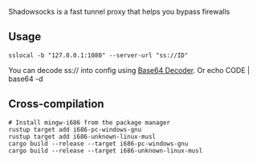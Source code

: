 Shadowsocks is a fast tunnel proxy that helps you bypass firewalls

## Usage
```
sslocal -b "127.0.0.1:1080" --server-url "ss://ID"
```
You can decode ss:// into config using [Base64 Decoder](http://4mhz.de/b64dec.html). Or echo CODE | base64 -d

## Cross-compilation
```
# Install mingw-i686 from the package manager
rustup target add i686-pc-windows-gnu
rustup target add i686-unknown-linux-musl
cargo build --release --target i686-pc-windows-gnu
cargo build --release --target i686-unknown-linux-musl
```

